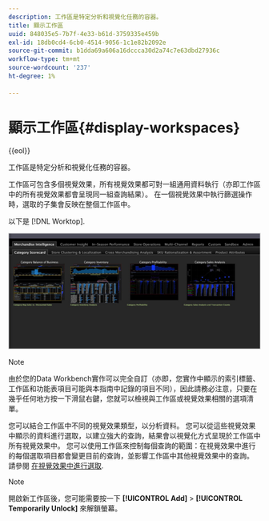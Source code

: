```yaml
---
description: 工作區是特定分析和視覺化任務的容器。
title: 顯示工作區
uuid: 848035e5-7b7f-4e33-b61d-3759335e459b
exl-id: 18db0cd4-6cb0-4514-9056-1c1e82b2092e
source-git-commit: b1dda69a606a16dccca30d2a74c7e63dbd27936c
workflow-type: tm+mt
source-wordcount: '237'
ht-degree: 1%

---
```


# 顯示工作區{#display-workspaces}

{{eol}}

工作區是特定分析和視覺化任務的容器。

工作區可包含多個視覺效果，所有視覺效果都可對一組通用資料執行（亦即工作區中的所有視覺效果都會呈現同一組查詢結果）。 在一個視覺效果中執行篩選操作時，選取的子集會反映在整個工作區中。

以下是 [!DNL Worktop].

![](assets/client-wksp.png)

>[!NOTE]
>
>由於您的Data Workbench實作可以完全自訂（亦即，您實作中顯示的索引標籤、工作區和功能表項目可能與本指南中記錄的項目不同），因此請務必注意，只要在幾乎任何地方按一下滑鼠右鍵，您就可以檢視與工作區或視覺效果相關的選項清單。

您可以結合工作區中不同的視覺效果類型，以分析資料。 您可以從這些視覺效果中顯示的資料進行選取，以建立強大的查詢，結果會以視覺化方式呈現於工作區中所有視覺效果中。 您可以使用工作區來控制每個查詢的範圍：在視覺效果中進行的每個選取項目都會變更目前的查詢，並影響工作區中其他視覺效果中的查詢。 請參閱 [在視覺效果中進行選取](../../../home/c-get-started/c-vis/c-sel-vis/c-sel-vis.md#concept-012870ec22c7476e9afbf3b8b2515746).

>[!NOTE]
>
>開啟新工作區後，您可能需要按一下 **[!UICONTROL Add]** > **[!UICONTROL Temporarily Unlock]** 來解鎖螢幕。
